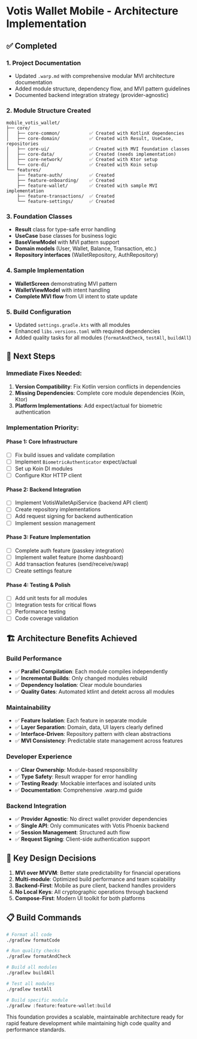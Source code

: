 # Votis Wallet Mobile - Architecture Implementation

## ✅ Completed

### 1. **Project Documentation**
- Updated `.warp.md` with comprehensive modular MVI architecture documentation
- Added module structure, dependency flow, and MVI pattern guidelines
- Documented backend integration strategy (provider-agnostic)

### 2. **Module Structure Created**
```
mobile_votis_wallet/
├── core/
│   ├── core-common/           ✅ Created with KotlinX dependencies
│   ├── core-domain/           ✅ Created with Result, UseCase, repositories
│   ├── core-ui/               ✅ Created with MVI foundation classes
│   ├── core-data/             ✅ Created (needs implementation)
│   ├── core-network/          ✅ Created with Ktor setup
│   └── core-di/               ✅ Created with Koin setup
└── features/
    ├── feature-auth/          ✅ Created
    ├── feature-onboarding/    ✅ Created
    ├── feature-wallet/        ✅ Created with sample MVI implementation
    ├── feature-transactions/  ✅ Created
    └── feature-settings/      ✅ Created
```

### 3. **Foundation Classes**
- **Result<T>** class for type-safe error handling
- **UseCase** base classes for business logic
- **BaseViewModel** with MVI pattern support
- **Domain models** (User, Wallet, Balance, Transaction, etc.)
- **Repository interfaces** (WalletRepository, AuthRepository)

### 4. **Sample Implementation**
- **WalletScreen** demonstrating MVI pattern
- **WalletViewModel** with intent handling
- **Complete MVI flow** from UI intent to state update

### 5. **Build Configuration**
- Updated `settings.gradle.kts` with all modules
- Enhanced `libs.versions.toml` with required dependencies
- Added quality tasks for all modules (`formatAndCheck`, `testAll`, `buildAll`)

## 🔧 Next Steps

### Immediate Fixes Needed:
1. **Version Compatibility**: Fix Kotlin version conflicts in dependencies
2. **Missing Dependencies**: Complete core module dependencies (Koin, Ktor)
3. **Platform Implementations**: Add expect/actual for biometric authentication

### Implementation Priority:

#### Phase 1: Core Infrastructure
- [ ] Fix build issues and validate compilation
- [ ] Implement `BiometricAuthenticator` expect/actual
- [ ] Set up Koin DI modules
- [ ] Configure Ktor HTTP client

#### Phase 2: Backend Integration
- [ ] Implement VotisWalletApiService (backend API client)
- [ ] Create repository implementations
- [ ] Add request signing for backend authentication
- [ ] Implement session management

#### Phase 3: Feature Implementation
- [ ] Complete auth feature (passkey integration)
- [ ] Implement wallet feature (home dashboard)
- [ ] Add transaction features (send/receive/swap)
- [ ] Create settings feature

#### Phase 4: Testing & Polish
- [ ] Add unit tests for all modules
- [ ] Integration tests for critical flows
- [ ] Performance testing
- [ ] Code coverage validation

## 🏗️ Architecture Benefits Achieved

### **Build Performance**
- ✅ **Parallel Compilation**: Each module compiles independently
- ✅ **Incremental Builds**: Only changed modules rebuild
- ✅ **Dependency Isolation**: Clear module boundaries
- ✅ **Quality Gates**: Automated ktlint and detekt across all modules

### **Maintainability**
- ✅ **Feature Isolation**: Each feature in separate module
- ✅ **Layer Separation**: Domain, data, UI layers clearly defined
- ✅ **Interface-Driven**: Repository pattern with clean abstractions
- ✅ **MVI Consistency**: Predictable state management across features

### **Developer Experience**
- ✅ **Clear Ownership**: Module-based responsibility
- ✅ **Type Safety**: Result wrapper for error handling
- ✅ **Testing Ready**: Mockable interfaces and isolated units
- ✅ **Documentation**: Comprehensive .warp.md guide

### **Backend Integration**
- ✅ **Provider Agnostic**: No direct wallet provider dependencies
- ✅ **Single API**: Only communicates with Votis Phoenix backend
- ✅ **Session Management**: Structured auth flow
- ✅ **Request Signing**: Client-side authentication support

## 🎯 Key Design Decisions

1. **MVI over MVVM**: Better state predictability for financial operations
2. **Multi-module**: Optimized build performance and team scalability  
3. **Backend-First**: Mobile as pure client, backend handles providers
4. **No Local Keys**: All cryptographic operations through backend
5. **Compose-First**: Modern UI toolkit for both platforms

## 📋 Build Commands

```bash
# Format all code
./gradlew formatCode

# Run quality checks
./gradlew formatAndCheck

# Build all modules
./gradlew buildAll

# Test all modules
./gradlew testAll

# Build specific module
./gradlew :feature:feature-wallet:build
```

This foundation provides a scalable, maintainable architecture ready for rapid feature development while maintaining high code quality and performance standards.
